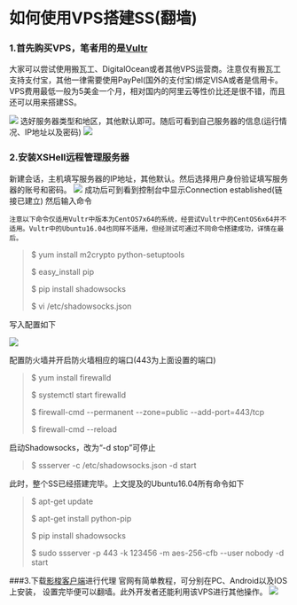 # 如何使用VPS搭建SS(翻墙)
### 1.首先购买VPS，笔者用的是[Vultr](https://www.vultr.com/)
大家可以尝试使用搬瓦工、DigitalOcean或者其他VPS运营商。注意仅有搬瓦工支持支付宝，其他一律需要使用PayPel(国外的支付宝)绑定VISA或者是信用卡。VPS费用最低一般为5美金一个月，相对国内的阿里云等性价比还是很不错，而且还可以用来搭建SS。

![]("/img/001.png")
选好服务器类型和地区，其他默认即可。随后可看到自己服务器的信息(运行情况、IP地址以及密码)
![]("/img/002.png")

### 2.安装XSHell远程管理服务器
新建会话，主机填写服务器的IP地址，其他默认。然后选择用户身份验证填写服务器的账号和密码。
![]("/img/003.png")
成功后可到看到控制台中显示Connection established(链接已建立)
然后输入命令
	
	注意以下命令仅适用Vultr中版本为CentOS7x64的系统，经尝试Vultr中的CentOS6x64并不适用。Vultr中的Ubuntu16.04也同样不适用，但经测试可通过不同命令搭建成功，详情在最后。

>$ yum install m2crypto python-setuptools
>
>$ easy_install pip
>
>$ pip install shadowsocks
>
>$ vi  /etc/shadowsocks.json

写入配置如下

![]("/img/004.png")

配置防火墙并开启防火墙相应的端口(443为上面设置的端口)
>$ yum install firewalld
>
>$ systemctl start firewalld
>
>$ firewall-cmd --permanent --zone=public --add-port=443/tcp
>
>$ firewall-cmd --reload

启动Shadowsocks，改为“-d stop”可停止
>$ ssserver -c /etc/shadowsocks.json -d start

此时，整个SS已经搭建完毕。上文提及的Ubuntu16.04所有命令如下
>$ apt-get update
>
>$ apt-get install python-pip
>
>$ pip install shadowsocks
>
>$ sudo ssserver -p 443 -k 123456 -m aes-256-cfb --user nobody -d start


###3.下载[影梭客户端](http://www.iyingsuo.com/)进行代理
官网有简单教程，可分别在PC、Android以及IOS上安装，
设置完毕便可以翻墙。此外开发者还能利用该VPS进行其他操作。
![]("/img/005.png")
